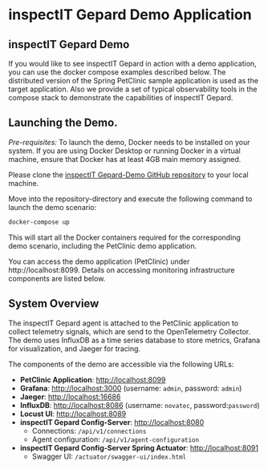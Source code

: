 # inspectIT Gepard Demo Application

## inspectIT Gepard Demo

If you would like to see inspectIT Gepard in action with a demo application, you can use the docker compose examples described below.
The distributed version of the Spring PetClinic sample application is used as the target application. Also we provide a set of typical observability tools in the compose stack to demonstrate the capabilities of inspectIT Gepard.

## Launching the Demo.

_Pre-requisites:_
To launch the demo, Docker needs to be installed on your system. If you are using Docker Desktop or running Docker in a virtual machine, ensure that Docker has at least 4GB main memory assigned.

Please clone the [inspectIT Gepard-Demo GitHub repository](https://github.com/inspectIT/inspectit-gepard-demo) to your local machine.

Move into the repository-directory and execute the following command to launch the demo scenario:

```bash
docker-compose up
```

This will start all the Docker containers required for the corresponding demo scenario, including the PetClinic demo application.

You can access the demo application (PetClinic) under http://localhost:8099. 
Details on accessing monitoring infrastructure components are listed below.

## System Overview

The inspectIT Gepard agent is attached to the PetClinic application to collect telemetry signals, which are send to the OpenTelemetry Collector.
The demo uses InfluxDB as a time series database to store metrics, Grafana for visualization, and Jaeger for tracing.

The components of the demo are accessible via the following URLs:

- **PetClinic Application**: [http://localhost:8099](http://localhost:8099)
- **Grafana**: [http://localhost:3000](http://localhost:3000) (username: `admin`, password: `admin`)
- **Jaeger**: [http://localhost:16686](http://localhost:16686)
- **InfluxDB**: [http://localhost:8086](http://localhost:8086) (username: `novatec`, password:`password`)
- **Locust UI**: [http://localhost:8089](http:localhost:8089)
- **inspectIT Gepard Config-Server**: [http://localhost:8080](http://localhost:8080)
  - Connections: `/api/v1/connections`
  - Agent configuration: `/api/v1/agent-configuration`
- **inspectIT Gepard Config-Server Spring Actuator**: [http://localhost:8091](http://localhost:8091)
  - Swagger UI: `/actuator/swagger-ui/index.html`
